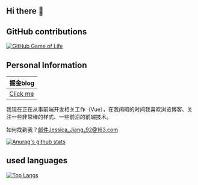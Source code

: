 ## Hi there 👋

## GitHub contributions
[![GitHub Game of Life](https://github4life.herokuapp.com/Jessica-Jiang-92.gif)](https://github4life.herokuapp.com/Jessica-Jiang-92)

## Personal Information
| 掘金blog |
| ---- |
| [Click me](https://juejin.cn/user/2990280511857416) |



我现在正在从事前端开发相关工作（Vue），在我闲暇的时间我喜欢浏览博客、关注一些非常棒的样式、一些前沿的前端技术。

如何找到我？邮件Jessica_Jiang_92@163.com

[![Anurag's github stats](https://github-readme-stats.vercel.app/api?username=Jessica-Jiang-92&theme=cobalt)](https://github.com/anuraghazra/github-readme-stats)

## used languages

[![Top Langs](https://github-readme-stats.vercel.app/api/top-langs/?username=Jessica-Jiang-92&layout=compact)](https://github.com/anuraghazra/github-readme-stats)
